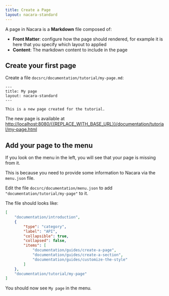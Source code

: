 ```yaml
---
title: Create a Page
layout: nacara-standard
---
```


A page in Nacara is a **Markdown** file composed of:

- **Front Matter**: configure how the page should rendered, for example it is here that you specify which layout to applied
- **Content**: The markdown content to include in the page

## Create your first page

Create a file `docsrc/documentation/tutorial/my-page.md`:

```
---
title: My page
layout: nacara-standard
---

This is a new page created for the tutorial.
```

The new page is available at [http://localhost:8080/{{REPLACE_WITH_BASE_URL}}/documentation/tutorial/my-page.html](http://localhost:8080/{{REPLACE_WITH_BASE_URL}}/documentation/tutorial/my-page.html)

## Add your page to the menu

If you look on the menu in the left, you will see that your page is missing from it.

This is because you need to provide some information to Nacara via the `menu.json` file.

Edit the file `docsrc/documentation/menu.json` to add `"documentation/tutorial/my-page"` to it.

The file should looks like:

```json
[
    "documentation/introduction",
    {
        "type": "category",
        "label": "API",
        "collapsible": true,
        "collapsed": false,
        "items": [
            "documentation/guides/create-a-page",
            "documentation/guides/create-a-section",
            "documentation/guides/customize-the-style"
        ]
    },
    "documentation/tutorial/my-page"
]
```

You should now see `My page` in the menu.
